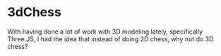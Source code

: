 3dChess
=======
With having done a lot of work with 3D modeling lately, specifically Three.JS, I had the idea that instead of doing 2D chess, why not do 3D chess?

